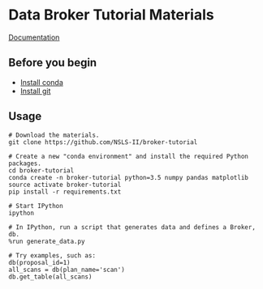 # Data Broker Tutorial Materials

[Documentation](https://nsls-ii.github.io/databroker)

## Before you begin

* [Install conda](http://conda.pydata.org/miniconda.html)
* [Install git](https://help.github.com/articles/set-up-git/)

## Usage

```
# Download the materials.
git clone https://github.com/NSLS-II/broker-tutorial

# Create a new "conda environment" and install the required Python packages.
cd broker-tutorial
conda create -n broker-tutorial python=3.5 numpy pandas matplotlib
source activate broker-tutorial
pip install -r requirements.txt

# Start IPython
ipython

# In IPython, run a script that generates data and defines a Broker, db.
%run generate_data.py

# Try examples, such as:
db(proposal_id=1)
all_scans = db(plan_name='scan')
db.get_table(all_scans)
```
